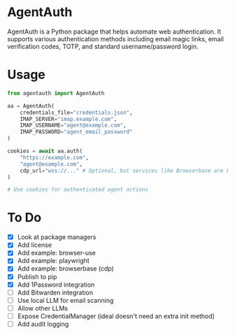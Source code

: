 # AgentAuth

AgentAuth is a Python package that helps automate web authentication. It supports various authentication methods including email magic links, email verification codes, TOTP, and standard username/password login.

# Usage

```python
from agentauth import AgentAuth

aa = AgentAuth(
    credentials_file="credentials.json",
    IMAP_SERVER="imap.example.com",
    IMAP_USERNAME="agent@example.com",
    IMAP_PASSWORD="agent_email_password"
)

cookies = await aa.auth(
    "https://example.com",
    "agent@example.com",
    cdp_url="wss://..." # Optional, but services like Browserbase are helpful to avoid bot detection
)

# Use cookies for authenticated agent actions
```

# To Do

- [x] Look at package managers
- [x] Add license
- [x] Add example: browser-use
- [x] Add example: playwright
- [x] Add example: browserbase (cdp)
- [x] Publish to pip
- [x] Add 1Password integration
- [ ] Add Bitwarden integration
- [ ] Use local LLM for email scanning
- [ ] Allow other LLMs
- [ ] Expose CredentialManager (ideal doesn't need an extra init method)
- [ ] Add audit logging
